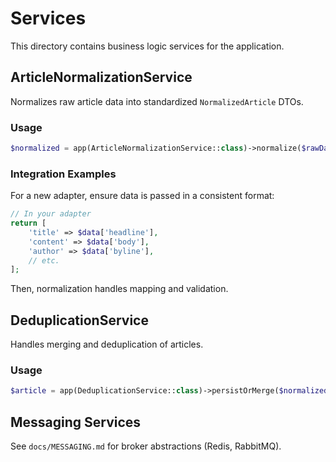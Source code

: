 # Services

This directory contains business logic services for the application.

## ArticleNormalizationService

Normalizes raw article data into standardized `NormalizedArticle` DTOs.

### Usage

```php
$normalized = app(ArticleNormalizationService::class)->normalize($rawData);
```

### Integration Examples

For a new adapter, ensure data is passed in a consistent format:

```php
// In your adapter
return [
    'title' => $data['headline'],
    'content' => $data['body'],
    'author' => $data['byline'],
    // etc.
];
```

Then, normalization handles mapping and validation.

## DeduplicationService

Handles merging and deduplication of articles.

### Usage

```php
$article = app(DeduplicationService::class)->persistOrMerge($normalizedData);
```

## Messaging Services

See `docs/MESSAGING.md` for broker abstractions (Redis, RabbitMQ).